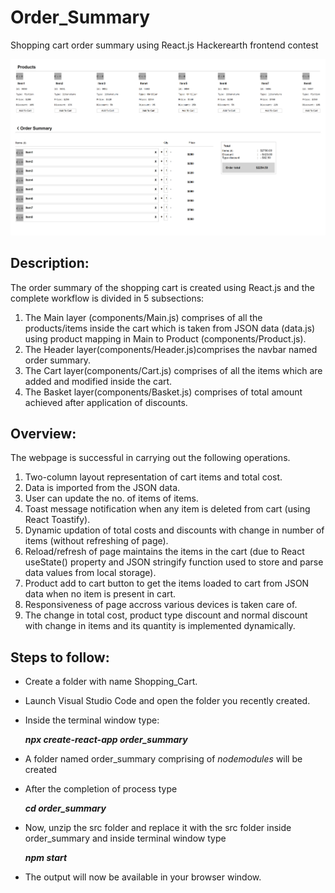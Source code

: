# Order_Summary
Shopping cart order summary using React.js
Hackerearth frontend contest

<img src="https://github.com/swapnil-mishra/Order-Summary/blob/main/preview.png" width="900px" alt="Order Summary"/>

## Description:
The order summary of the shopping cart is created using React.js and the complete workflow is divided in 5 subsections:

1. The Main layer (components/Main.js) comprises of all the products/items inside the cart which is taken from JSON data (data.js)
using product mapping in Main to Product (components/Product.js).
2. The Header layer(components/Header.js)comprises the navbar named order summary.
3. The Cart layer(components/Cart.js) comprises of all the items which are added and modified inside the cart.
4. The Basket layer(components/Basket.js) comprises of total amount achieved after application of discounts.

## Overview:
The webpage is successful in carrying out the following operations.
1. Two-column layout representation of cart items and total cost.
2. Data is imported from the JSON data.
3. User can update the no. of items of items.
4. Toast message notification when any item is deleted from cart (using React Toastify).
5. Dynamic updation of total costs and discounts with change in number of items (without refreshing of page).
6. Reload/refresh of page maintains the items in the cart (due to React useState() property and JSON stringify function used 
to store and parse data values from local storage). 
7. Product add to cart button to get the items loaded to cart from JSON data when no item is present in cart.
8. Responsiveness of page accross various devices is taken care of.
9. The change in total cost, product type discount and normal discount with change in items and its quantity is implemented dynamically. 

## Steps to follow:
* Create a folder with name Shopping_Cart.
* Launch Visual Studio Code and open the folder you recently created.
* Inside the terminal window type:

   ***npx create-react-app order_summary***

* A folder named order_summary comprising of *nodemodules* will be created 
* After the completion of process type
  
   ***cd order_summary***

* Now, unzip the src folder and replace it with the src folder inside order_summary and inside terminal window type

  ***npm start***

* The output will now be available in your browser window.
